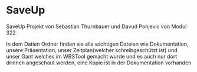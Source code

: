# SaveUp

SaveUp Projekt von Sebastian Thurnbauer und Davud Ponjevic von Modul 322


In dem Datien Ordner finden sie alle wichtigen Dateien wie Dokumentation, unsere Präsentation, unser Zeitplan(welcher schreibgeschützt ist) und unser Gant welches im WBSTool gemacht wurde und es auch nur dort drinnen angeschaut werden, eine Kopie ist in der Dokumentation vorhanden
